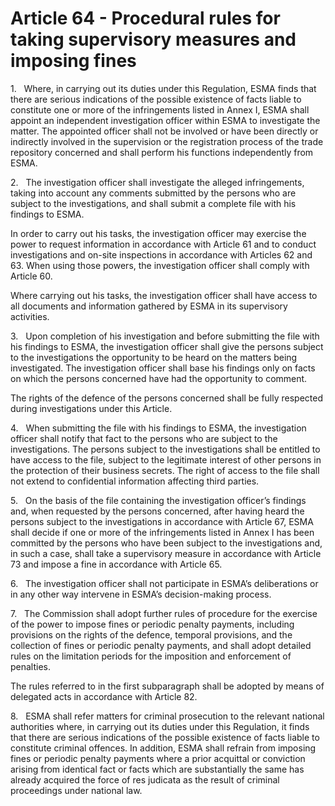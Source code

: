 # Article 64 - Procedural rules for taking supervisory measures and imposing fines


1.   Where, in carrying out its duties under this Regulation, ESMA finds that there are serious indications of the possible existence of facts liable to constitute one or more of the infringements listed in Annex I, ESMA shall appoint an independent investigation officer within ESMA to investigate the matter. The appointed officer shall not be involved or have been directly or indirectly involved in the supervision or the registration process of the trade repository concerned and shall perform his functions independently from ESMA.

2.   The investigation officer shall investigate the alleged infringements, taking into account any comments submitted by the persons who are subject to the investigations, and shall submit a complete file with his findings to ESMA.

In order to carry out his tasks, the investigation officer may exercise the power to request information in accordance with Article 61 and to conduct investigations and on-site inspections in accordance with Articles 62 and 63. When using those powers, the investigation officer shall comply with Article 60.

Where carrying out his tasks, the investigation officer shall have access to all documents and information gathered by ESMA in its supervisory activities.

3.   Upon completion of his investigation and before submitting the file with his findings to ESMA, the investigation officer shall give the persons subject to the investigations the opportunity to be heard on the matters being investigated. The investigation officer shall base his findings only on facts on which the persons concerned have had the opportunity to comment.

The rights of the defence of the persons concerned shall be fully respected during investigations under this Article.

4.   When submitting the file with his findings to ESMA, the investigation officer shall notify that fact to the persons who are subject to the investigations. The persons subject to the investigations shall be entitled to have access to the file, subject to the legitimate interest of other persons in the protection of their business secrets. The right of access to the file shall not extend to confidential information affecting third parties.

5.   On the basis of the file containing the investigation officer’s findings and, when requested by the persons concerned, after having heard the persons subject to the investigations in accordance with Article 67, ESMA shall decide if one or more of the infringements listed in Annex I has been committed by the persons who have been subject to the investigations and, in such a case, shall take a supervisory measure in accordance with Article 73 and impose a fine in accordance with Article 65.

6.   The investigation officer shall not participate in ESMA’s deliberations or in any other way intervene in ESMA’s decision-making process.

7.   The Commission shall adopt further rules of procedure for the exercise of the power to impose fines or periodic penalty payments, including provisions on the rights of the defence, temporal provisions, and the collection of fines or periodic penalty payments, and shall adopt detailed rules on the limitation periods for the imposition and enforcement of penalties.

The rules referred to in the first subparagraph shall be adopted by means of delegated acts in accordance with Article 82.

8.   ESMA shall refer matters for criminal prosecution to the relevant national authorities where, in carrying out its duties under this Regulation, it finds that there are serious indications of the possible existence of facts liable to constitute criminal offences. In addition, ESMA shall refrain from imposing fines or periodic penalty payments where a prior acquittal or conviction arising from identical fact or facts which are substantially the same has already acquired the force of res judicata as the result of criminal proceedings under national law.
